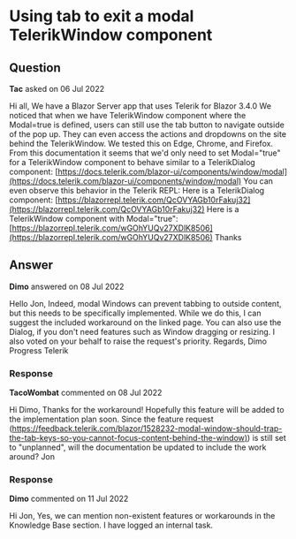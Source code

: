 # Using tab to exit a modal TelerikWindow component

## Question

**Tac** asked on 06 Jul 2022

Hi all, We have a Blazor Server app that uses Telerik for Blazor 3.4.0 We noticed that when we have TelerikWindow component where the Modal=true is defined, users can still use the tab button to navigate outside of the pop up. They can even access the actions and dropdowns on the site behind the TelerikWindow. We tested this on Edge, Chrome, and Firefox. From this documentation it seems that we'd only need to set Modal="true" for a TelerikWindow component to behave similar to a TelerikDialog component: [https://docs.telerik.com/blazor-ui/components/window/modal](https://docs.telerik.com/blazor-ui/components/window/modal) You can even observe this behavior in the Telerik REPL: Here is a TelerikDialog component: [https://blazorrepl.telerik.com/QcOVYAGb10rFakuj32](https://blazorrepl.telerik.com/QcOVYAGb10rFakuj32) Here is a TelerikWindow component with Modal="true": [https://blazorrepl.telerik.com/wGOhYUQv27XDlK8506](https://blazorrepl.telerik.com/wGOhYUQv27XDlK8506) Thanks

## Answer

**Dimo** answered on 08 Jul 2022

Hello Jon, Indeed, modal Windows can prevent tabbing to outside content, but this needs to be specifically implemented. While we do this, I can suggest the included workaround on the linked page. You can also use the Dialog, if you don't need features such as Window dragging or resizing. I also voted on your behalf to raise the request's priority. Regards, Dimo Progress Telerik

### Response

**TacoWombat** commented on 08 Jul 2022

Hi Dimo, Thanks for the workaround! Hopefully this feature will be added to the implementation plan soon. Since the feature request ([https://feedback.telerik.com/blazor/1528232-modal-window-should-trap-the-tab-keys-so-you-cannot-focus-content-behind-the-window)](https://feedback.telerik.com/blazor/1528232-modal-window-should-trap-the-tab-keys-so-you-cannot-focus-content-behind-the-window)) is still set to "unplanned", will the documentation be updated to include the work around? Jon

### Response

**Dimo** commented on 11 Jul 2022

Hi Jon, Yes, we can mention non-existent features or workarounds in the Knowledge Base section. I have logged an internal task.
